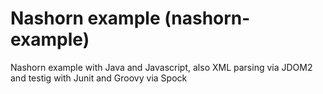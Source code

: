 # Nashorn example (nashorn-example)
Nashorn example with Java and Javascript, also XML parsing via JDOM2 and testig with Junit and Groovy via Spock
